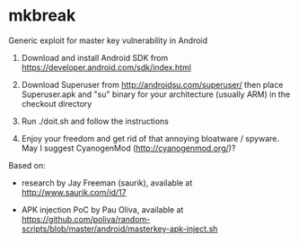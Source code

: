 mkbreak
=======

Generic exploit for master key vulnerability in Android

1. Download and install Android SDK from https://developer.android.com/sdk/index.html

2. Download Superuser from http://androidsu.com/superuser/ then place Superuser.apk and "su" binary for your architecture (usually ARM) in the checkout directory

3. Run ./doit.sh <path to Android SDK> and follow the instructions

4. Enjoy your freedom and get rid of that annoying bloatware / spyware. May I suggest CyanogenMod (http://cyanogenmod.org/)?

Based on:

- research by Jay Freeman (saurik), available at http://www.saurik.com/id/17

- APK injection PoC by Pau Oliva, available at https://github.com/poliva/random-scripts/blob/master/android/masterkey-apk-inject.sh
